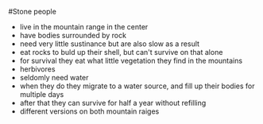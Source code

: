 #Stone people

* live in the mountain range in the center 
* have bodies surrounded by rock
* need very little sustinance but are also slow as a result
* eat rocks to buld up their shell, but can't survive on that alone
* for survival they eat what little vegetation they find in the mountains
* herbivores
* seldomly need water
* when they do they migrate to a water source, and fill up their bodies for multiple days
* after that they can survive for half a year without refilling
* different versions on both mountain raiges